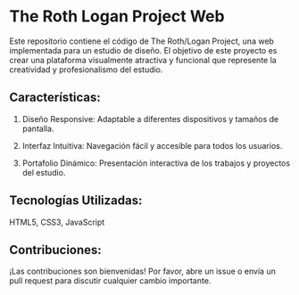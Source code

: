 # The Roth Logan Project Web
Este repositorio contiene el código de The Roth/Logan Project, una web implementada para un estudio de diseño. El objetivo de este proyecto es crear una plataforma visualmente atractiva y funcional que represente la creatividad y profesionalismo del estudio.

## Características:
1. Diseño Responsive: Adaptable a diferentes dispositivos y tamaños de pantalla.

2. Interfaz Intuitiva: Navegación fácil y accesible para todos los usuarios.

3. Portafolio Dinámico: Presentación interactiva de los trabajos y proyectos del estudio.

## Tecnologías Utilizadas:
HTML5, CSS3, JavaScript

## Contribuciones: 
¡Las contribuciones son bienvenidas! Por favor, abre un issue o envía un pull request para discutir cualquier cambio importante.
